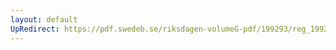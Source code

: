 ```yaml
---
layout: default
UpRedirect: https://pdf.swedeb.se/riksdagen-volumeG-pdf/199293/reg_199293/reg_199293_0083.pdf
---
```

